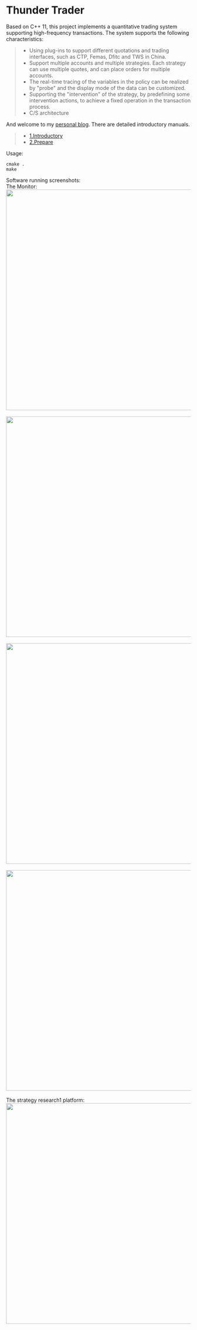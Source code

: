 # Thunder Trader
Based on C++ 11, this project implements a quantitative trading system supporting high-frequency transactions. The system supports the following characteristics:
> * Using plug-ins to support different quotations and trading interfaces, such as CTP, Femas, Dfitc and TWS in China.
> * Support multiple accounts and multiple strategies. Each strategy can use multiple quotes, and can place orders for multiple accounts.
> * The real-time tracing of the variables in the policy can be realized by "probe" and the display mode of the data can be customized.
> * Supporting the "intervention" of the strategy, by predefining some intervention actions, to achieve a fixed operation in the transaction process.
> * C/S architecture

And welcome to my [personal blog](http://180.76.118.4/). There are detailed introductory manuals.

> * [1.Introductory](http://180.76.118.4/HFT-start.html)
> * [2.Prepare](http://180.76.118.4/HFT-prepare.html)

Usage:
```
cmake .
make
```

Software running screenshots:<br>
The Monitor:
<img src='https://github.com/solopointer/thunder-trader/blob/master/assets/hft-monitor1.png' width=600><br><br>
<img src='https://github.com/solopointer/thunder-trader/blob/master/assets/hft-monitor2.png' width=600><br><br>
<img src='https://github.com/solopointer/thunder-trader/blob/master/assets/hft-monitor3.png' width=600><br><br>
<img src='https://github.com/solopointer/thunder-trader/blob/master/assets/hft-monitor4.png' width=600><br><br>
The strategy research1 platform:<br>
<img src='https://github.com/solopointer/thunder-trader/blob/master/assets/hft-research1.png' width=600><br><br>

